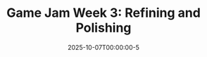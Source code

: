 ---
layout: "../../layouts/Slides.astro"
title: "Game Jam Week 3: Refining and Polishing"
date: 2025-10-07T00:00:00-5
categories: ["Game Jam 2025"]
slides: https://docs.google.com/presentation/d/e/2PACX-1vSEXosEl2zgvLvvPCUqnsox-ftgpDPVWGKl3_e6K9FV1e2XzMOh1zYNu7Z4jOGxNnWiAs3LCaclzP97/pubembed?start=false&loop=false&delayms=3000
description: |
  Some tips to polish your game and prepare it for our showcase next week.
image: ../../thumbs/2025-10-06.jpg
---